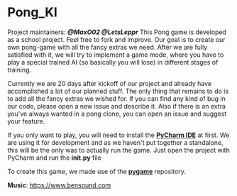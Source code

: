 # **Pong_KI**
Project maintainers: ***@MaxO02 @LetsLeppr*** This Pong game is
developed as a school project. Feel free to fork and improve. Our goal
is to create our own pong-game with all the fancy extras we need. After
we are fully satisfied with it, we will try to implement a game mode,
where you have to play a special trained AI (so basically you will lose)
in different stages of training. 

Currently we are 20 days after kickoff of our project and already have
accomplished a lot of our planned stuff. The only thing that remains to do is to
add all the fancy extras we wished for. If you can find any kind of bug
in our code, please open a new issue and describe it. Also if there is
an extra you've always wanted in a pong clone, you can open an issue and
suggest your feature.

If you only want to play, you will need to install the
[__PyCharm IDE__](https://www.jetbrains.com/pycharm/) at first. We are using it for development and as we
haven't put together a standalone, this will be the only was to actually
run the game. Just open the project with PyCharm and run the __init.py__
file

To create this game, we made use of the
[__pygame__](https://www.pygame.org/wiki/GettingStarted) repository.

**Music**: https://www.bensound.com
